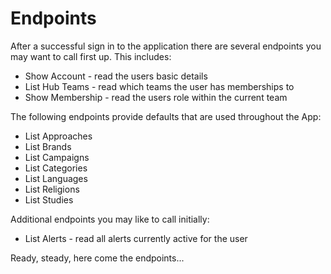 # Endpoints

After a successful sign in to the application there are several endpoints you may want to call first up. This includes:

* Show Account - read the users basic details
* List Hub Teams - read which teams the user has memberships to
* Show Membership - read the users role within the current team

The following endpoints provide defaults that are used throughout the App:

* List Approaches
* List Brands
* List Campaigns
* List Categories
* List Languages
* List Religions
* List Studies

Additional endpoints you may like to call initially:

* List Alerts - read all alerts currently active for the user

Ready, steady, here come the endpoints...